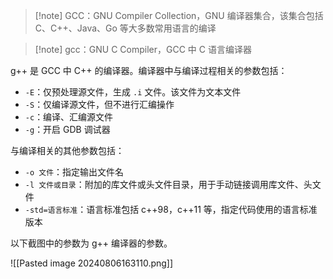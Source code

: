 
>[!note] GCC：GNU Compiler Collection，GNU 编译器集合，该集合包括 C、C++、Java、Go 等大多数常用语言的编译

> [!note] gcc：GNU C Compiler，GCC 中 C 语言编译器

g++ 是 GCC 中 C++ 的编译器。编译器中与编译过程相关的参数包括：
* `-E`：仅预处理源文件，生成 `.i` 文件。该文件为文本文件
* `-S`：仅编译源文件，但不进行汇编操作
* `-c`：编译、汇编源文件
* `-g`：开启 GDB 调试器

与编译相关的其他参数包括：
* `-o 文件`：指定输出文件名
* `-l 文件或目录`：附加的库文件或头文件目录，用于手动链接调用库文件、头文件
* `-std=语言标准`：语言标准包括 c++98，c++11 等，指定代码使用的语言标准版本

以下截图中的参数为 g++ 编译器的参数。

![[Pasted image 20240806163110.png]]
